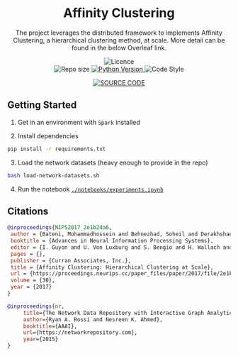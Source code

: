<h1 align="center">
    Affinity Clustering 
    <br/>
</h1>

<p align="center">
    The project leverages the distributed framework to implements Affinity Clustering, a hierarchical clustering method, at scale.
    More detail can be found in the below Overleaf link. 
    <br/> 
</p>


<p align="center">
    <img alt="Licence" src="https://img.shields.io/bower/l/MI?style=for-the-badge">
    <br/>
    <img alt="Repo size" src="https://img.shields.io/github/repo-size/konkinit/affinity_clustering?style=for-the-badge">
    <a href="https://www.python.org/downloads/release/python-3100/" target="_blank">
        <img src="https://img.shields.io/badge/python-3.10-blue.svg?style=for-the-badge" alt="Python Version"/>
    </a>
    <img alt="Code Style" src="https://img.shields.io/badge/code%20style-black-black?style=for-the-badge">
</p>

<p align="center">
    <a href="https://www.overleaf.com/read/txjxvrqycsbw">
        <img src="https://img.shields.io/badge/Overleaf-47A141?style=for-the-badge&logo=Overleaf&logoColor=white" alt="SOURCE CODE"/> 
    </a>
</p>



## Getting Started

1. Get in an environment with `Spark` installed

2. Install dependencies
```bash
pip install -r requirements.txt
```

3. Load the network datasets (heavy enough to provide in the repo)
```bash
bash load-network-datasets.sh
```

4. Run the notebook [`./notebooks/experiments.ipynb`](https://github.com/konkinit/affinity_clustering/blob/main/notebooks/experiments.ipynb)


## Citations

```bib
@inproceedings{NIPS2017_2e1b24a6,
 author = {Bateni, Mohammadhossein and Behnezhad, Soheil and Derakhshan, Mahsa and Hajiaghayi, MohammadTaghi and Kiveris, Raimondas and Lattanzi, Silvio and Mirrokni, Vahab},
 booktitle = {Advances in Neural Information Processing Systems},
 editor = {I. Guyon and U. Von Luxburg and S. Bengio and H. Wallach and R. Fergus and S. Vishwanathan and R. Garnett},
 pages = {},
 publisher = {Curran Associates, Inc.},
 title = {Affinity Clustering: Hierarchical Clustering at Scale},
 url = {https://proceedings.neurips.cc/paper_files/paper/2017/file/2e1b24a664f5e9c18f407b2f9c73e821-Paper.pdf},
 volume = {30},
 year = {2017}
}
```

```bib
@inproceedings{nr,
     title={The Network Data Repository with Interactive Graph Analytics and Visualization},
     author={Ryan A. Rossi and Nesreen K. Ahmed},
     booktitle={AAAI},
     url={https://networkrepository.com},
     year={2015}
}
```
